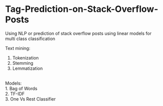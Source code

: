 # Tag-Prediction-on-Stack-Overflow-Posts
Using NLP or prediction of stack overflow posts using linear models for multi class classification

Text mining:<br>
1. Tokenization <br>
2. Stemming <br>
3. Lemmatization<br>
<br>
Models:<br>
1. Bag of Words<br>
2. TF-IDF <br>
3. One Vs Rest Classifier<br>
